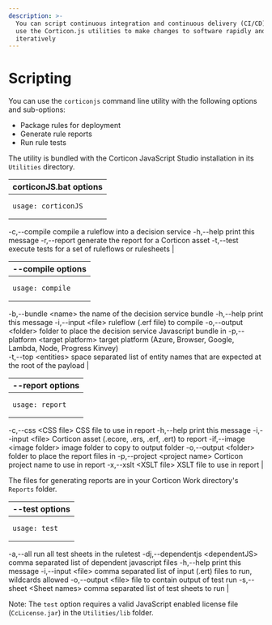 ```yaml
---
description: >-
  You can script continuous integration and continuous delivery (CI/CD) when you
  use the Corticon.js utilities to make changes to software rapidly and
  iteratively
---
```


# Scripting

You can use the `corticonjs` command line utility with the following options and sub-options:

* Package rules for deployment
* Generate rule reports
* Run rule tests

The utility is bundled with the Corticon JavaScript Studio installation in its `Utilities` directory.

| corticonJS.bat options                                                                                                                                                                                                                                                                                   |
| -------------------------------------------------------------------------------------------------------------------------------------------------------------------------------------------------------------------------------------------------------------------------------------------------------- |
| <pre><code>usage: corticonJS
-c,--compile             compile a ruleflow into a decision service
-h,--help                print this message
-r,--report              generate the report for a Corticon asset
-t,--test                execute tests for a set of ruleflows or rulesheets
</code></pre> |

| --compile options                                                                                                                                                                                                                                                                                                                                                                                                                                                                                                                              |
| ---------------------------------------------------------------------------------------------------------------------------------------------------------------------------------------------------------------------------------------------------------------------------------------------------------------------------------------------------------------------------------------------------------------------------------------------------------------------------------------------------------------------------------------------- |
| <pre><code>usage: compile
-b,--bundle &#x3C;name>     the name of the decision service bundle
-h,--help              print this message
-i,--input &#x3C;file>      ruleflow (.erf file) to compile
-o,--output &#x3C;folder>   folder to place the decision service Javascript bundle in
-p,--platform &#x3C;target platform> target platform (Azure, Browser, Google, Lambda, 
					Node, Progress Kinvey)	
-t,--top &#x3C;entities>   space separated list of entity names 
					that are expected at the root of the payload
</code></pre> |

| --report options                                                                                                                                                                                                                                                                                                                                                                                                                                                                                                      |
| --------------------------------------------------------------------------------------------------------------------------------------------------------------------------------------------------------------------------------------------------------------------------------------------------------------------------------------------------------------------------------------------------------------------------------------------------------------------------------------------------------------------- |
| <pre><code>usage: report
-c,--css &#x3C;CSS file>         CSS file to use in report
-h,--help                   print this message
-i,--input &#x3C;file>           Corticon asset (.ecore, .ers, .erf, .ert) to report
-if,--image &#x3C;image folder>  image folder to copy to output folder
-o,--output &#x3C;folder>        folder to place the report files in
-p,--project &#x3C;project name> Corticon project name to use in report
-x,--xslt &#x3C;XSLT file>       XSLT file to use in report
</code></pre> |

The files for generating reports are in your Corticon Work directory's `Reports` folder.

| --test options                                                                                                                                                                                                                                                                                                                                                                                                                                                                                                                                                              |
| --------------------------------------------------------------------------------------------------------------------------------------------------------------------------------------------------------------------------------------------------------------------------------------------------------------------------------------------------------------------------------------------------------------------------------------------------------------------------------------------------------------------------------------------------------------------------- |
| <pre><code>usage: test
-a,--all                          run all test sheets in the ruletest
-dj,--dependentjs &#x3C;dependentJS>   comma separated list of dependent javascript files
-h,--help                         print this message
-i,--input &#x3C;file>                 comma separated list of input (.ert) files to run, 
                                         wildcards allowed
-o,--output &#x3C;file>                file to contain output of test run
-s,--sheet &#x3C;Sheet names>          comma separated list of test sheets to run
</code></pre> |

Note: The `test` option requires a valid JavaScript enabled license file (`CcLicense.jar`) in the `Utilities/lib` folder.
